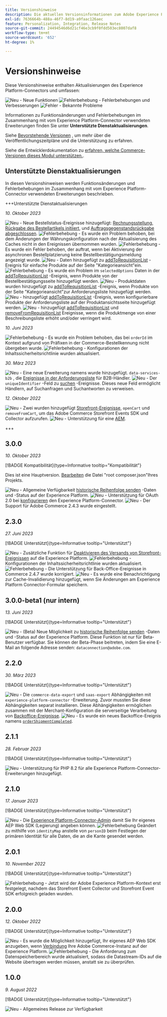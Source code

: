 ```yaml
---
title: Versionshinweise
description: Die aktuellen Versionsinformationen zum Adobe Experience Platform Connector von Adobe Commerce.
exl-id: 7636664b-488a-46f7-8d19-a9faac126aec
feature: Personalization, Integration, Release Notes
source-git-commit: 24494546d6d21cf46e3cb9f0fdd503ec8007daf8
workflow-type: tm+mt
source-wordcount: '652'
ht-degree: 1%

---
```


# Versionshinweise

Diese Versionshinweise enthalten Aktualisierungen des Experience Platform-Connectors und umfassen:

![Neu](../assets/new.svg) - Neue Funktionen
![Fehlerbehebung](../assets/fix.svg) - Fehlerbehebungen und Verbesserungen
![Fehler](../assets/bug.svg) - Bekannte Probleme

Informationen zu Funktionsänderungen und Fehlerbehebungen im Zusammenhang mit vom Experience Platform-Connector verwendeten Erweiterungen finden Sie unter **Unterstützte Dienstaktualisierungen**.

Siehe [Bevorstehende Versionen](https://experienceleague.adobe.com/docs/commerce-operations/release/planning/schedule.html) , um mehr über die Veröffentlichungszeitpläne und die Unterstützung zu erfahren.

Siehe die Entwicklerdokumentation zu [erfahren, welche Commerce-Versionen dieses Modul unterstützen.](https://experienceleague.adobe.com/docs/commerce-operations/release/product-availability.html).

## Unterstützte Dienstaktualisierungen

In diesen Versionshinweisen werden Funktionsänderungen und Fehlerbehebungen im Zusammenhang mit vom Experience Platform-Connector verwendeten Erweiterungen beschrieben.

+++Unterstützte Dienstaktualisierungen

_10. Oktober 2023_

![Neu](../assets/new.svg) - Neue Bestellstatus-Ereignisse hinzugefügt: [Rechnungsstellung](events.md#orderinvoiced), [Rückgabe des Bestellartikels initiiert](events.md#orderitemsreturninitiated), und [Auftragsgegenstandsrückgabe abgeschlossen](events.md#orderitemreturncompleted).
![Fehlerbehebung](../assets/fix.svg) - Es wurde ein Problem behoben, bei dem Änderungen der Währungskonfiguration nach der Aktualisierung des Caches nicht in den Ereignissen übernommen wurden.
![Fehlerbehebung](../assets/fix.svg) - Es wurde ein Fehler behoben, der auftrat, wenn bei Aktivierung der asynchronen Bestellplatzierung keine Bestellbestätigungsmeldung angezeigt wurde.
![Neu](../assets/new.svg) - Daten hinzugefügt zu [addToRequisitionList](events.md#addtorequisitionlist) -Ereignis für einfache Produkte auf der Seite &quot;Kategorieansicht&quot;ein.
![Fehlerbehebung](../assets/fix.svg) - Es wurde ein Problem im `selectedOptions` Daten in der [addToRequisitionList](events.md#addtorequisitionlist) -Ereignis, wenn Produkte von der Bestellbestätigungsseite hinzugefügt werden.
![Neu](../assets/new.svg) - Produktdaten wurden hinzugefügt zu [addToRequisitionList](events.md#addtorequisitionlist) -Ereignis, wenn Produkte von der Seite &quot;Kategorieansicht&quot;zur Anforderungsliste hinzugefügt werden.
![Neu](../assets/new.svg) - hinzugefügt [addToRequisitionList](events.md#addtorequisitionlist) -Ereignis, wenn konfigurierbare Produkte der Anforderungsliste auf der Produktansichtsseite hinzugefügt werden.
![Neu](../assets/new.svg) - hinzugefügt [addToRequisitionList](events.md#addtorequisitionlist) und [removeFromRequisitionList](events.md#removefromrequisitionlist) Ereignisse, wenn die Produktmenge von einer Beschreibungsliste erhöht und/oder verringert wird.

_10. Juni 2023_

![Fehlerbehebung](../assets/fix.svg) - Es wurde ein Problem behoben, das bei `orderId` im Kontext aufgrund von Präfixen in der Commerce-Bestellkennung nicht übergeben wurde.
![Fehlerbehebung](../assets/fix.svg) - Konfigurationen der Inhaltssicherheitsrichtlinie wurden aktualisiert.

_30. März 2023_

![Neu](../assets/new.svg) - Eine neue Erweiterung namens wurde hinzugefügt. `data-services-b2b` , die [Ereignisse in der Anforderungsliste](events.md#b2b-events) für B2B-Händler.
![Neu](../assets/new.svg) - Der `uniqueIdentifier` -Feld zu [suchen](events.md#search-events) -Ereignisse. Dieses neue Feld ermöglicht Händlern, auf Suchanfragen und Suchantworten zu verweisen.

_12. Oktober 2022_

![Neu](../assets/new.svg) - Zwei wurden hinzugefügt [Storefront-Ereignisse](events.md), `openCart` und `removeFromCart`, um das Adobe Commerce Storefront Events SDK und Collector aufzurufen.
![Neu](../assets/new.svg) - Unterstützung für eine [AEM](overview.md#aem-support).

+++

## 3.0.0

_10. Oktober 2023_

[!BADGE Kompatibilität]{type=Informative tooltip="Kompatibilität"}

Dies ist eine Hauptversion. [Bearbeiten](install.md#update-the-experience-platform-connector) die Datei &quot;root composer.json&quot;Ihres Projekts.

![Neu](../assets/new.svg) - Allgemeine Verfügbarkeit [historische Reihenfolge senden](connect-data.md#send-historical-order-data) -Daten und -Status auf der Experience Platform.
![Neu](../assets/new.svg) - Unterstützung für OAuth 2.0 bei [konfigurieren](connect-data.md#connect-commerce-data-to-adobe-experience-platform) den Experience Platform-Connector.
![Neu](../assets/new.svg) - Der Support für Adobe Commerce 2.4.3 wurde eingestellt.

## 2.3.0

_27. Juni 2023_

[!BADGE Unterstützt]{type=Informative tooltip="Unterstützt"}

![Neu](../assets/new.svg) - Zusätzliche Funktion für [Deaktivieren des Versands von Storefront-Ereignissen](connect-data.md#data-collection) auf die Experience Platform.
![Fehlerbehebung](../assets/fix.svg) - Konfigurationen der Inhaltssicherheitsrichtlinie wurden aktualisiert.
![Fehlerbehebung](../assets/fix.svg) - Die Unterstützung für Back-Office-Ereignisse in Commerce 2.4.7 wurde korrigiert.
![Neu](../assets/new.svg) - Es wurde eine Benachrichtigung zur Cache-Invalidierung hinzugefügt, wenn Sie Änderungen am Experience Platform Connector-Formular speichern.


## 3.0.0-beta1 (nur intern)

_13. Juni 2023_

[!BADGE Unterstützt]{type=Informative tooltip="Unterstützt"}

![Neu](../assets/new.svg) - (Beta) Neue Möglichkeit zu [historische Reihenfolge senden](connect-data.md#beta-send-historical-order-data) -Daten und -Status auf der Experience Platform. Diese Funktion ist nur für Beta-Benutzer verfügbar. Sie können der Beta-Phase beitreten, indem Sie eine E-Mail an folgende Adresse senden: `dataconnection@adobe.com`.

## 2.2.0

_30. März 2023_

[!BADGE Unterstützt]{type=Informative tooltip="Unterstützt"}

![Neu](../assets/new.svg) - Die `commerce-data-export` und `saas-export` Abhängigkeiten mit `experience-platform-connector` -Erweiterung. Zuvor mussten Sie diese Abhängigkeiten separat installieren. Diese Abhängigkeiten ermöglichen zusammen mit der Merchant-Konfiguration die serverseitige Verarbeitung von [Backoffice-Ereignisse](events.md#back-office-events).
![Neu](../assets/new.svg) - Es wurde ein neues Backoffice-Ereignis namens [`orderShipmentCompleted`](events.md#ordershipmentcompleted).

## 2.1.1

_28. Februar 2023_

[!BADGE Unterstützt]{type=Informative tooltip="Unterstützt"}

![Neu](../assets/new.svg) - Unterstützung für PHP 8.2 für alle Experience Platform-Connector-Erweiterungen hinzugefügt.

## 2.1.0

_17. Januar 2023_

[!BADGE Unterstützt]{type=Informative tooltip="Unterstützt"}

![Neu](../assets/new.svg) - Die [Experience Platform-Connector-Admin](connect-data.md) damit Sie Ihr eigenes AEP Web SDK (Legierung) angeben können.
![Fehlerbehebung](../assets/fix.svg) Geändert zu mithilfe von `identityMap` anstelle von `personID` beim Festlegen der primären Identität für alle Daten, die an die Kante gesendet werden.

## 2.0.1

_10. November 2022_

[!BADGE Unterstützt]{type=Informative tooltip="Unterstützt"}

![Fehlerbehebung](../assets/fix.svg) - Jetzt wird der Adobe Experience Platform-Kontext erst festgelegt, nachdem das Storefront Event Collector und Storefront Event SDK erfolgreich geladen wurden.

## 2.0.0

_12. Oktober 2022_

[!BADGE Unterstützt]{type=Informative tooltip="Unterstützt"}

![Neu](../assets/new.svg) - Es wurde die Möglichkeit hinzugefügt, Ihr eigenes AEP Web SDK anzugeben, wenn [Verbindung](connect-data.md) Ihre Adobe Commerce-Instanz auf der Experience Platform.
![Fehlerbehebung](../assets/fix.svg) - Die Anforderung zum Datenspeicherbereich wurde aktualisiert, sodass die Datastream-IDs auf die Website übertragen werden müssen, anstatt sie zu überprüfen.

## 1.0.0

_9. August 2022_

[!BADGE Unterstützt]{type=Informative tooltip="Unterstützt"}

![Neu](../assets/new.svg) - Allgemeines Release zur Verfügbarkeit
